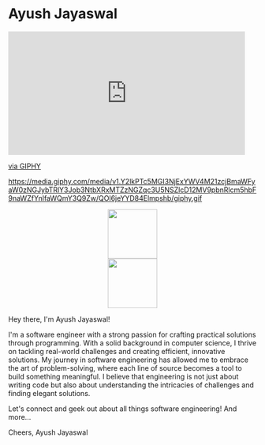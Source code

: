 # Ayush Jayaswal
<iframe src="https://giphy.com/embed/QOl6jeYYD84Elmpshb" width="480" height="250" frameBorder="0" class="giphy-embed" allowFullScreen></iframe><p><a href="https://giphy.com/gifs/playstation-playstation-meme-god-of-war-memes-QOl6jeYYD84Elmpshb">via GIPHY</a></p>

https://media.giphy.com/media/v1.Y2lkPTc5MGI3NjExYWV4M21zcjBmaWFyaW0zNGJybTRlY3Job3NtbXRxMTZzNGZqc3U5NSZlcD12MV9pbnRlcm5hbF9naWZfYnlfaWQmY3Q9Zw/QOl6jeYYD84Elmpshb/giphy.gif


<div id="header" align="center">
  <img src="https://media.giphy.com/media/v1.Y2lkPTc5MGI3NjExYWV4M21zcjBmaWFyaW0zNGJybTRlY3Job3NtbXRxMTZzNGZqc3U5NSZlcD12MV9pbnRlcm5hbF9naWZfYnlfaWQmY3Q9Zw/QOl6jeYYD84Elmpshb/giphy.gif" width="100"/>
</div>


<div id="header" align="center">
  <img src="https://media.giphy.com/media/M9gbBd9nbDrOTu1Mqx/giphy.gif" width="100"/>
</div>

Hey there, I'm Ayush Jayaswal!

I'm a software engineer with a strong passion for crafting practical solutions through programming. With a solid background in computer science, I thrive on tackling real-world challenges and creating efficient, innovative solutions. My journey in software engineering has allowed me to embrace the art of problem-solving, where each line of source becomes a tool to build something meaningful. I believe that engineering is not just about writing code but also about understanding the intricacies of challenges and finding elegant solutions.

Let's connect and geek out about all things software engineering! And more...

Cheers,
Ayush Jayaswal

